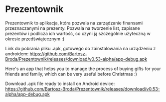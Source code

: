 # Prezentownik
Prezentownik to aplikacja, która pozwala na zarządzanie finansami przeznaczanymi na prezenty. Pozwala na tworzenie list, zapisane prezentów i podlicza ich wartość, co czyni ją szczególnie użyteczną w okresie przedświątecznym :)

Link do pobrania pliku .apk, gotowego do zainstalowania na urządzeniu z androidem: https://github.com/Bartosz-Broda/Prezentownik/releases/download/v0.53-alpha/app-debug.apk


Here's an app that helps you to manage the process of buying gifts for your friends and family, which can be very useful before Christmas :)

Download .apk file ready to install on Android device: https://github.com/Bartosz-Broda/Prezentownik/releases/download/v0.53-alpha/app-debug.apk
